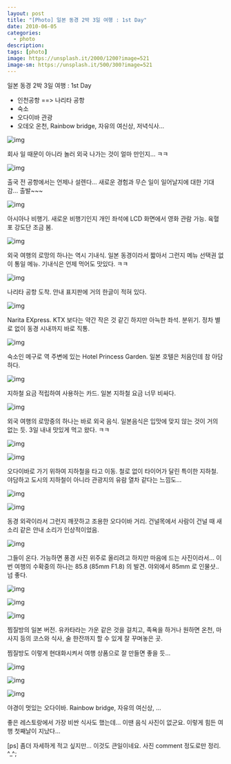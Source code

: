 ```yaml
---
layout: post
title: "[Photo] 일본 동경 2박 3일 여행 : 1st Day"
date: 2010-06-05
categories:
  - photo
description:
tags: [photo]
image: https://unsplash.it/2000/1200?image=521
image-sm: https://unsplash.it/500/300?image=521
---
```


일본 동경 2박 3일 여행 : 1st Day

- 인천공항  ==> 나리타 공항
- 숙소
- 오다이바 관광
- 오데오 온천, Rainbow bridge, 자유의 여신상,  저녁식사…

<!--more-->

![img](https://raw.githubusercontent.com/tkhwang/tkhwang-etc/master/img/photobucket/20100704225605_dsc_96962.JPG)

회사 일 때문이 아니라 놀러 외국 나가는 것이 얼마 만인지… ㅋㅋ

![img](https://raw.githubusercontent.com/tkhwang/tkhwang-etc/master/img/photobucket/DSC_9706.JPG)

출국 전 공항에서는 언제나 설렌다… 새로운 경험과 무슨 일이 일어날지에 대한 기대감… 출발~~~

![img](https://raw.githubusercontent.com/tkhwang/tkhwang-etc/master/img/photobucket/DSC_9732.JPG)

아시아나 비행기. 새로운 비행기인지 개인 좌석에 LCD 화면에서 영화 관람 가능.
육혈포 강도단 조금 봄.

![img](https://raw.githubusercontent.com/tkhwang/tkhwang-etc/master/img/photobucket/DSC_9750.JPG)

외국 여행의 로망의 하나는 역시 기내식.
일본 동경이라서 짧아서 그런지 메뉴 선택권 없이 통일 메뉴. 기내식은 언제 먹어도 맛있다. ㅋㅋ

![img](https://raw.githubusercontent.com/tkhwang/tkhwang-etc/master/img/photobucket/DSC_9767.JPG)

나리타 공항 도착. 안내 표지판에 거의 한글이 적혀 있다.

![img](https://raw.githubusercontent.com/tkhwang/tkhwang-etc/master/img/photobucket/DSC_9779.JPG)

Narita EXpress. KTX 보다는 약간 작은 것 같긴 하지만 아늑한 좌석. 분위기. 정차 별로 없이 동경 시내까지 바로 직통.

![img](https://raw.githubusercontent.com/tkhwang/tkhwang-etc/master/img/photobucket/DSC_0347.JPG)

숙소인 메구로 역 주변에 있는 Hotel Princess Garden.
일본 호텔은 처음인데 참 아담하다.

![img](https://raw.githubusercontent.com/tkhwang/tkhwang-etc/master/img/photobucket/DSC_9781.JPG)

지하철 요금 적립하여 사용하는 카드.
일본 지하철 요금 너무 비싸다.

![img](https://raw.githubusercontent.com/tkhwang/tkhwang-etc/master/img/photobucket/DSC_9806.JPG)

외국 여행의 로망중의 하나는 바로 외국 음식.
일본음식은 입맛에 맞지 않는 것이 거의 없는 듯. 3일 내내 맛있게 먹고 왔다. ㅋㅋ

![img](https://raw.githubusercontent.com/tkhwang/tkhwang-etc/master/img/photobucket/DSC_9811.JPG)

![img](https://raw.githubusercontent.com/tkhwang/tkhwang-etc/master/img/photobucket/DSC_9812.JPG)

오다이바로 가기 위하여 지하철을 타고 이동.
철로 없이 타이어가 달린 특이한 지하철. 야담하고 도시의 지하철이 아니라 관광지의 유람 열차 같다는 느낌도…

![img](https://raw.githubusercontent.com/tkhwang/tkhwang-etc/master/img/photobucket/DSC_9837.JPG)

![img](https://raw.githubusercontent.com/tkhwang/tkhwang-etc/master/img/photobucket/DSC_9851.JPG)

동경 외곽이라서 그런지 깨끗하고 조용한 오다이바 거리.
건널목에서 사람이 건널 때 새소리 같은 안내 소리가 인상적이었음.

![img](https://raw.githubusercontent.com/tkhwang/tkhwang-etc/master/img/photobucket/DSC_9847.JPG)

그들이 온다.
가능하면 풍경 사진 위주로 올리려고 하지만 마음에 드는 사진이라서…
이번 여행의 수확중의 하나는 85.8 (85mm F1.8) 의 발견. 야외에서 85mm 로 인물샷.. 넘 좋다.

![img](https://raw.githubusercontent.com/tkhwang/tkhwang-etc/master/img/photobucket/DSC_9867.JPG)

![img](https://raw.githubusercontent.com/tkhwang/tkhwang-etc/master/img/photobucket/DSC_9876.JPG)

![img](https://raw.githubusercontent.com/tkhwang/tkhwang-etc/master/img/photobucket/DSC_9879.JPG)

찜질방의 일본 버전.
유카타라는 가운 같은 것을 걸치고, 족욕을 하거나 원하면 온천, 마사지 등의 코스와 식사, 술 한잔까지 할 수 있게 잘 꾸며놓은 곳.

찜질방도 이렇게 현대화시켜서 여행 상품으로 잘 만들면 좋을 듯…

![img](https://raw.githubusercontent.com/tkhwang/tkhwang-etc/master/img/photobucket/DSC_9905.JPG)

![img](https://raw.githubusercontent.com/tkhwang/tkhwang-etc/master/img/photobucket/DSC_99071.JPG)

![img](https://raw.githubusercontent.com/tkhwang/tkhwang-etc/master/img/photobucket/20100704225736_dsc_9912.JPG)

야경이 멋있는 오다이바.
Rainbow bridge, 자유의 여신상, …

좋은 레스토랑에서 가장 비싼 식사도 했는데… 이땐 음식 사진이 없군요.
이렇게 힘든 여행 첫째날이 지났다…


[ps] 좀더 자세하게 적고 싶지만… 이것도 큰일이네요. 사진 comment 정도로만 정리. ^_^;
